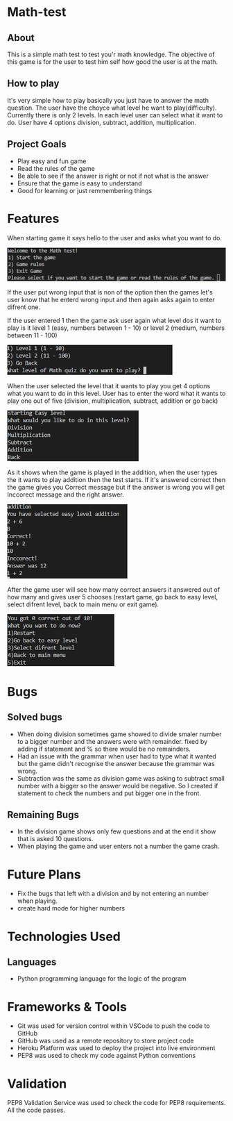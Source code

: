 # Math-test

## About

This is a simple math test to test you'r math knowledge. The objective of this game is for the user to test him self 
how good the user is at the math.

## How to play

It's very simple how to play basically you just have to answer the math question. The user have the choyce what level he want to play(difficulty). Currently there is only 2 levels. In each level user can select what it want to do. User have 4 options division, subtract, 
addition, multiplication.

## Project Goals

- Play easy and fun game
- Read the rules of the game
- Be able to see if the answer is right or not if not what is the answer
- Ensure that the game is easy to understand
- Good for learning or just remmembering things

# Features

When starting game it says hello to the user and asks what you want to do.

![game start](Images/start_game.png)

If the user put wrong input that is non of the option then the games let's user know that he enterd
wrong input and then again asks again to enter difrent one.

If the user entered 1 then the game ask user again what level dos it want to play is it level 1 (easy, numbers between 1 - 10)
or level 2 (medium, numbers between 11 - 100)

![game level](Images/level.png)

When the user selected the level that it wants to play you get 4 options what you want to do in this level.
User has to enter the word what it wants to play one out of five (division, multiplication, subtract, addition or go back)

![easy level](Images/easy%20level.png)

As it shows when the game is played in the addition, when the user types the it wants to play addition 
then the test starts. If it's answered correct then the game gives you Correct message but if the answer is 
wrong you will get Inccorect message and the right answer.

![addition](Images/addition.png)

After the game user will see how many correct answers it answered out of how many and gives user 5 chooses
(restart game, go back to easy level, select difrent level, back to main menu or exit game).

![End game](Images/end%20game.png)

# Bugs

## Solved bugs

- When doing division sometimes game showed to divide smaler number to a bigger number and the
answers were with remainder. fixed by adding if statement and % so there would be no remainders.
- Had an issue with the grammar when user had to type what it wanted but the game didn't recognise
the answer because the grammar was wrong.
- Subtraction was the same as division game was asking to subtract small number with a bigger so the 
answer would be negative. So I created if statement to check the numbers and put bigger one in the front.


## Remaining Bugs

- In the division game shows only few questions and at the end it show that is asked 10 questions.
- When playing the game and user enters not a number the game crash.

# Future Plans

- Fix the bugs that left with a division and by not entering an number when playing.
- create hard mode for higher numbers

# Technologies Used

## Languages

- Python programming language for the logic of the program

# Frameworks & Tools

- Git was used for version control within VSCode to push the code to GitHub
- GitHub was used as a remote repository to store project code
- Heroku Platform was used to deploy the project into live environment
- PEP8 was used to check my code against Python conventions

# Validation

PEP8 Validation Service was used to check the code for PEP8 requirements. All the code passes.

